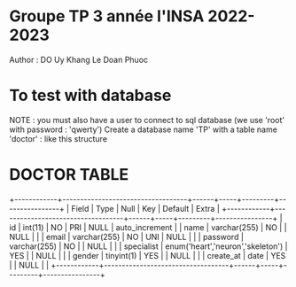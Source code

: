 # Groupe TP 3 année l'INSA 2022-2023

Author :
DO Uy Khang
Le Doan Phuoc

# To test with database

NOTE : you must also have a user to connect to sql database (we use 'root' with password : 'qwerty')
Create a database name 'TP' with a table name 'doctor' : like this structure
# DOCTOR TABLE
+------------+-----------------------------------+------+-----+---------+----------------+
| Field      | Type                              | Null | Key | Default | Extra          |
+------------+-----------------------------------+------+-----+---------+----------------+
| id         | int(11)                           | NO   | PRI | NULL    | auto_increment |
| name       | varchar(255)                      | NO   |     | NULL    |                |
| email      | varchar(255)                      | NO   | UNI | NULL    |                |
| password   | varchar(255)                      | NO   |     | NULL    |                |
| specialist | enum('heart','neuron','skeleton') | YES  |     | NULL    |                |
| gender     | tinyint(1)                        | YES  |     | NULL    |                |
| create_at  | date                              | YES  |     | NULL    |                |
+------------+-----------------------------------+------+-----+---------+----------------+


